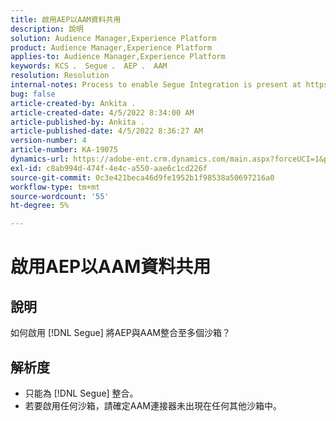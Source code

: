 ```yaml
---
title: 啟用AEP以AAM資料共用
description: 說明
solution: Audience Manager,Experience Platform
product: Audience Manager,Experience Platform
applies-to: Audience Manager,Experience Platform
keywords: KCS 、 Segue 、 AEP 、 AAM
resolution: Resolution
internal-notes: Process to enable Segue Integration is present at https://wiki.corp.adobe.com/pages/viewpage.action?spaceKey=supportdelivery&title=AEP+Segments+not+Populating+in+AAM internal link.
bug: false
article-created-by: Ankita .
article-created-date: 4/5/2022 8:34:00 AM
article-published-by: Ankita .
article-published-date: 4/5/2022 8:36:27 AM
version-number: 4
article-number: KA-19075
dynamics-url: https://adobe-ent.crm.dynamics.com/main.aspx?forceUCI=1&pagetype=entityrecord&etn=knowledgearticle&id=45284320-bbb4-ec11-983f-000d3a5d0e57
exl-id: c8ab994d-474f-4e4c-a550-aae6c1cd226f
source-git-commit: 0c3e421beca46d9fe1952b1f98538a50697216a0
workflow-type: tm+mt
source-wordcount: '55'
ht-degree: 5%

---
```


# 啟用AEP以AAM資料共用

## 說明

如何啟用 [!DNL Segue] 將AEP與AAM整合至多個沙箱？

## 解析度


- 只能為 [!DNL Segue] 整合。
- 若要啟用任何沙箱，請確定AAM連接器未出現在任何其他沙箱中。
